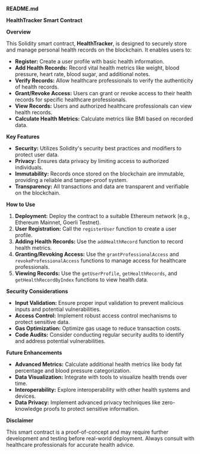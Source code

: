 **README.md**

**HealthTracker Smart Contract**

**Overview**

This Solidity smart contract, **HealthTracker**, is designed to securely store and manage personal health records on the blockchain. It enables users to:

* **Register:** Create a user profile with basic health information.
* **Add Health Records:** Record vital health metrics like weight, blood pressure, heart rate, blood sugar, and additional notes.
* **Verify Records:** Allow healthcare professionals to verify the authenticity of health records.
* **Grant/Revoke Access:** Users can grant or revoke access to their health records for specific healthcare professionals.
* **View Records:** Users and authorized healthcare professionals can view health records.
* **Calculate Health Metrics:** Calculate metrics like BMI based on recorded data.

**Key Features**

* **Security:** Utilizes Solidity's security best practices and modifiers to protect user data.
* **Privacy:** Ensures data privacy by limiting access to authorized individuals.
* **Immutability:** Records once stored on the blockchain are immutable, providing a reliable and tamper-proof system.
* **Transparency:** All transactions and data are transparent and verifiable on the blockchain.

**How to Use**

1. **Deployment:** Deploy the contract to a suitable Ethereum network (e.g., Ethereum Mainnet, Goerli Testnet).
2. **User Registration:** Call the `registerUser` function to create a user profile.
3. **Adding Health Records:** Use the `addHealthRecord` function to record health metrics.
4. **Granting/Revoking Access:** Use the `grantProfessionalAccess` and `revokeProfessionalAccess` functions to manage access for healthcare professionals.
5. **Viewing Records:** Use the `getUserProfile`, `getHealthRecords`, and `getHealthRecordByIndex` functions to view health data.

**Security Considerations**

* **Input Validation:** Ensure proper input validation to prevent malicious inputs and potential vulnerabilities.
* **Access Control:** Implement robust access control mechanisms to protect sensitive data.
* **Gas Optimization:** Optimize gas usage to reduce transaction costs.
* **Code Audits:** Consider conducting regular security audits to identify and address potential vulnerabilities.

**Future Enhancements**

* **Advanced Metrics:** Calculate additional health metrics like body fat percentage and blood pressure categorization.
* **Data Visualization:** Integrate with tools to visualize health trends over time.
* **Interoperability:** Explore interoperability with other health systems and devices.
* **Data Privacy:** Implement advanced privacy techniques like zero-knowledge proofs to protect sensitive information.

**Disclaimer**

This smart contract is a proof-of-concept and may require further development and testing before real-world deployment. Always consult with healthcare professionals for accurate health advice.